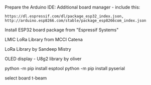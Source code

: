 
Prepare the Arduino IDE: Additional board manager - include this:

    https://dl.espressif.com/dl/package_esp32_index.json, http://arduino.esp8266.com/stable/package_esp8266com_index.json

Install ESP32 board package from "Espressif Systems"

LMIC LoRa Library from MCCI Catena

LoRa Library by Sandeep Mistry

OLED display - U8g2 library by oliver

python -m pip install esptool
python -m pip install pyserial

select board t-beam